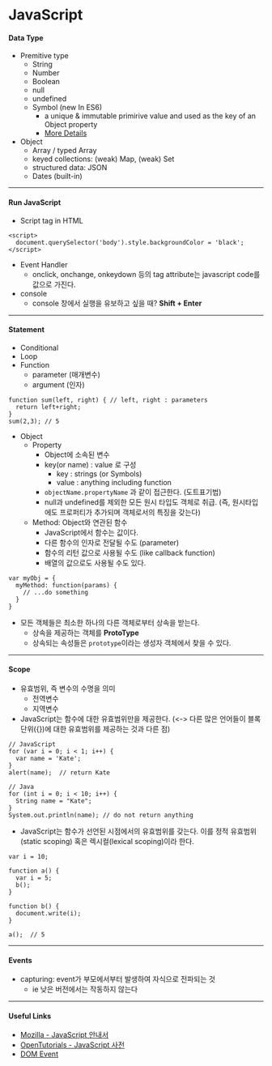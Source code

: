 # JavaScript

#### Data Type

- Premitive type
  - String
  - Number
  - Boolean
  - null
  - undefined
  - Symbol (new In ES6)
    + a unique & immutable primirive value and used as the key of an Object property
    + [More Details](https://developer.mozilla.org/en-US/docs/Glossary/Symbol)
- Object
  - Array / typed Array
  - keyed collections: (weak) Map, (weak) Set
  - structured data: JSON
  - Dates (built-in)

---

#### Run JavaScript

- Script tag in HTML
```
<script>
  document.querySelector('body').style.backgroundColor = 'black';
</script>
```
- Event Handler
  + onclick, onchange, onkeydown 등의 tag attribute는 javascript code를 값으로 가진다.
- console
  + console 창에서 실행을 유보하고 싶을 때? **Shift + Enter**

---

#### Statement

- Conditional
- Loop
- Function
  + parameter (매개변수)
  + argument (인자)

```
function sum(left, right) { // left, right : parameters
  return left+right;
}
sum(2,3); // 5
```
- Object
  - Property
    + Object에 소속된 변수
    + key(or name) : value 로 구성
      + key : strings (or Symbols)
      + value : anything including function
    + ``` objectName.propertyName ``` 과 같이 접근한다. (도트표기법)
    + null과 undefined를 제외한 모든 원시 타입도 객체로 취급. (즉, 원시타입에도 프로퍼티가 추가되며 객체로서의 특징을 갖는다)
  - Method: Object와 연관된 함수
    + JavaScript에서 함수는 값이다.
     - 다른 함수의 인자로 전달될 수도 (parameter)
     - 함수의 리턴 값으로 사용될 수도 (like callback function)
     - 배열의 값으로도 사용될 수도 있다.

```
var myObj = {
  myMethod: function(params) {
    // ...do something
  }
}
```

  - 모든 객체들은 최소한 하나의 다른 객체로부터 상속을 받는다.
    + 상속을 제공하는 객체를 **ProtoType**
    + 상속되는 속성들은 ```prototype```이라는 생성자 객체에서 찾을 수 있다.

---

#### Scope
- 유효범위, 즉 변수의 수명을 의미
  + 전역변수
  + 지역변수
- JavaScript는 함수에 대한 유효범위만을 제공한다. (<-> 다른 많은 언어들이 블록단위({})에 대한 유효범위를 제공하는 것과 다른 점)

```
// JavaScript
for (var i = 0; i < 1; i++) {
  var name = 'Kate';
}
alert(name);  // return Kate
```

```
// Java
for (int i = 0; i < 10; i++) {
  String name = "Kate";
}
System.out.println(name); // do not return anything
```
- JavaScript는 함수가 선언된 시점에서의 유효범위를 갖는다. 이를 정적 유효범위(static scoping) 혹은 렉시컬(lexical scoping)이라 한다.

```
var i = 10;

function a() {
  var i = 5;
  b();
}

function b() {
  document.write(i);
}

a();  // 5
```


---

#### Events
- capturing: event가 부모에서부터 발생하여 자식으로 전파되는 것
  + ie 낮은 버전에서는 작동하지 않는다

---

#### Useful Links

+ [Mozilla - JavaScript 안내서](https://developer.mozilla.org/ko/docs/Web/JavaScript/Guide)
+ [OpenTutorials - JavaScript 사전](https://opentutorials.org/course/50)
+ [DOM Event](https://developer.mozilla.org/en-US/docs/Web/Events)
